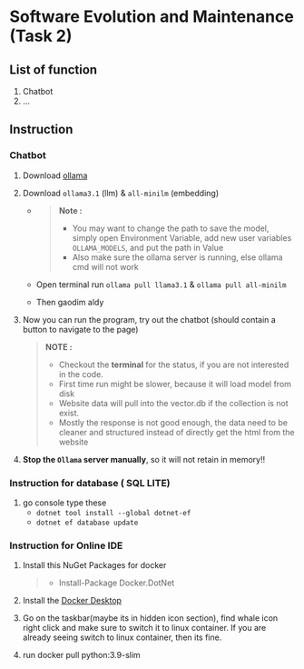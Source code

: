# Software Evolution and Maintenance (Task 2)

## List of function

1. Chatbot
2. ...

##  Instruction

### Chatbot

1. Download [ollama](https://ollama.com/download)

2. Download `ollama3.1` (llm) & `all-minilm` (embedding)

   - > **Note :** 
     >
     > - You may want to change the path to save the model, simply open Environment Variable, add new user variables `OLLAMA_MODELS`, and put the path in Value
     > - Also make sure the ollama server is running, else ollama cmd will not work

   - Open terminal run `ollama pull llama3.1` & `ollama pull all-minilm` 

   - Then gaodim aldy

3. Now you can run the program, try out the chatbot (should contain a button to navigate to the page)

   > **NOTE :** 
   >
   > - Checkout the **terminal** for the status, if you are not interested in the code.
   > - First time run might be slower, because it will load model from disk
   > - Website data will pull into the vector.db if the collection is not exist.
   > - Mostly the response is not good enough, the data need to be cleaner and structured instead of directly get the html from the website

4. **Stop the `Ollama` server manually**, so it will not retain in memory!!



### Instruction for database ( SQL LITE) 
1. go console type these
   - `dotnet tool install --global dotnet-ef`
   - `dotnet ef database update`


### Instruction for Online IDE
1. Install this NuGet Packages for docker
   > - Install-Package Docker.DotNet

2. Install the [Docker Desktop](https://docs.docker.com/desktop/install/windows-install/)

3. Go on the taskbar(maybe its in hidden icon section), find whale icon right click and make sure to switch it to linux container. If you are already seeing switch to linux container, then its fine.
4.  run docker pull python:3.9-slim
